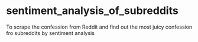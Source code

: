 # sentiment_analysis_of_subreddits
To scrape the confession from Reddit and find out the most juicy confession fro subreddits by sentiment analysis
